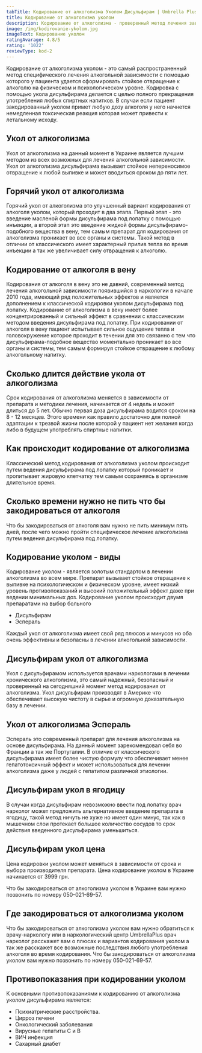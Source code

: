 ```yaml
---
tabTitle: Кодирование от алкоголизма Уколом Дисульфирам | Umbrella Plus |
title: Кодирование от алкоголизма уколом
description: Кодирование от алкоголизма - проверенный метод лечения зависимости.
image: /img/kodirovanie-ykolom.jpg
imageText: Кодирование уколом
ratingAvarage: 4.8/5
rating: '1022'
reviewType: kod-2
---
```



Кодирование от алкоголизма уколом - это самый распространенный метод специфического лечения алкогольной зависимости с помощью которого у пациента удается сформировать стойкое отвращение к алкоголю на физическом и психологическом уровне. Кодировка с помощью укола дисульфирама делается с целью полного прекращения употребления любых спиртных напитков. В случаи если пациент закодированный уколом примет любую дозу алкоголя у него начнется немедленная токсическая реакция которая может привести к летальному исходу.

## Укол от алкоголизма

Укол от алкоголизма на данный момент в Украине является лучшим методом из всех возможных для лечения алкогольной зависимости. Укол от алкоголизма дисульфирама вызывает стойкое непереносимое отвращение к любой выпивке и может вводиться сроком до пяти лет.

## Горячий укол от алкоголизма

Горячий укол от алкоголизма это улучшенный вариант кодирования от алкоголя уколом, который проходит в два этапа. Первый этап - это введение масленой формы дисульфирама под лопатку с помощью инъекции, а второй этап это введение жидкой формы дисульфирамо-подобного вещества в вену, тем самым препарат для кодирования от алкоголизма проникает во все органы и системы. Такой метод в отличии от классического имеет характерный прилив тепла во время инъекции а так же увеличивает силу отвращения к алкоголю.

## Кодирование от алкоголя в вену

Кодирования от алкоголя в вену это не давний, современный метод лечения алкогольной зависимости появившийся в наркологии в начале 2010 года, имеющий ряд положительных эффектов и является дополнением к классической кодировки уколом дисульфирама под лопатку. Кодирование от алкоголизма в вену имеет более концентрированный и сильный эффект в сравнении с классическим методом введения дисульфирама под лопатку. При кодировании от алкоголя в вену пациент испытывает сильное ощущение тепла и головокружение которое проходит в течении для это связанно с тем что дисульфирама-подобное вещество моментально проникает во все органы и системы, тем самым формируя стойкое отвращение к любому алкогольному напитку.

## Сколько длится действие укола от алкоголизма

Срок кодирования от алкоголизма меняется в зависимости от препарата и методики лечения, начинается от 4 недель и может длиться до 5 лет. Обычно первая доза дисульфирама водится сроком на 8 - 12 месяцев. Этого времени как правило достаточно для полной адаптации к трезвой жизни после которой у пациент нет желания когда либо в будущем употреблять спиртные напитки.

## Как происходит кодирование от алкоголизма

Классический метод кодирования от алкоголизма уколом происходит путем ведения дисульфирама под лопатку который проникает и пропитывает жировую клетчатку тем самым сохраняясь в организме длительное время.

## Сколько времени нужно не пить что бы закодироваться от алкоголя

Что бы закодироваться от алкоголя вам нужно не пить минимум пять дней, после чего можно пройти специфическое лечение алкоголизма путем ведения дисульфирама под лопатку.

## Кодирование уколом - виды

Кодирование уколом - является золотым стандартом в лечении алкоголизма во всем мире. Препарат вызывает стойкое отвращение к выпивке на психологическом и физическом уровне, имеет низкий уровень противопоказаний и высокий положительный эффект даже при ведении минимальных доз. Кодирование уколом происходит двумя препаратами на выбор больного

* Дисульфирам
* Эспераль

Каждый укол от алкоголизма имеет свой ряд плюсов и минусов но оба очень эффективны и безопасны в лечении алкогольной зависимости.

## Дисульфирам укол от алкоголизма

Укол с дисульфирамом используется врачами наркологами в лечении хронического алкоголизма, это самый надежный, безопасный и проверенный на сегодняшний момент метод кодирования от алкоголизма. Укол дисульфирам производят в Америке что обеспечивает высокую чистоту в сырье и огромную доказательную базу в лечении.

## Укол от алкоголизма Эспераль

Эспераль это современный препарат для лечения алкоголизма на основе дисульфирама. На данный момент зарекомендовал себя во Франции а так же Португалии. В отличие от классического дисульфирама имеет более чистую формулу что обеспечивает менее гепатотоксичный эффект и может использоваться для лечении алкоголизма даже у людей с гепатитом различной этиологии.

## Дисульфирам укол в ягодицу

В случаи когда дисульфирам невозможно ввести под лопатку врач нарколог может предложить альтернативное введение препарата в ягодицу, такой метод ничуть не хуже но имеет один минус, так как в мышечном слои протекает большое количество сосудов то срок действия введенного дисульфирама уменьшиться.

## Дисульфирам укол цена

Цена кодировки уколом может меняться в зависимости от срока и выбора производителя препарата. Цена кодирование уколом в Украине начинается от 3999 грн.

Что бы закодироваться от алкоголизма уколом в Украине вам нужно позвонить по номеру 050-021-69-57.

## Где закодироваться от алкоголизма уколом

Что бы закодироваться от алкоголизма уколом вам нужно обратиться к врачу-наркологу или в наркологический центр UmbrellaPlus врач нарколог расскажет вам о плюсах и вариантов кодирования уколом а так же расскажет все возможные последствия любого употребления алкоголя во время кодирования. Что бы закодироваться от алкоголизма уколом вам нужно позвонить по номеру 050-021-69-57.

## Противопоказания при кодировании уколом

К основными противопоказаниями к кодированию от алкоголизма уколом дисульфирама является:

* Психиатрические расстройства.
* Цирроз печени
* Онкологический заболевания
* Вирусные гепатиты С и В
* ВИЧ инфекция
* Сахарный диабет
